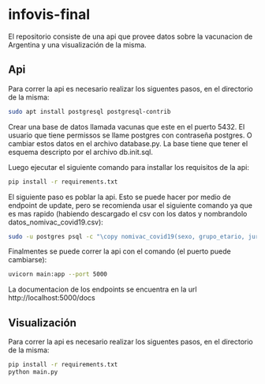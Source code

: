 # infovis-final

El repositorio consiste de una api que provee datos sobre la vacunacion de Argentina y una visualización de la misma.

## Api

Para correr la api es necesario realizar los siguentes pasos, en el directorio de la misma:

```bash
sudo apt install postgresql postgresql-contrib
```

Crear una base de datos llamada vacunas que este en el puerto 5432. El usuario que tiene permissos se llame postgres con contraseña postgres. O cambiar estos datos en el archivo database.py. La base tiene que tener el esquema descripto por el archivo db.init.sql.

Luego ejecutar el siguiente comando para installar los requisitos de la api:

```bash
pip install -r requirements.txt
```

El siguiente paso es poblar la api. Esto se puede hacer por medio de endpoint de update, pero se recomienda usar el siguiente comando ya que es mas rapido (habiendo descargado el csv con los datos y nombrandolo datos_nomivac_covid19.csv):


```bash
sudo -u postgres psql -c "\copy nomivac_covid19(sexo, grupo_etario, jurisdiccion_residencia, jurisdiccion_residencia_id, depto_residencia, depto_residencia_id, jurisdiccion_aplicacion, jurisdiccion_aplicacion_id, depto_aplicacion, depto_aplicacion_id, fecha_aplicacion, vacuna, condicion_aplicacion, orden_dosis, lote_vacuna) from './datos_nomivac_covid19.csv' delimiter ',' csv header" -U postgres -d vacunas
```

Finalmentes se puede correr la api con el comando (el puerto puede cambiarse):

```bash
uvicorn main:app --port 5000
```

La documentacion de los endpoints se encuentra en la url http://localhost:5000/docs

## Visualización

Para correr la api es necesario realizar los siguentes pasos, en el directorio de la misma:

```bash
pip install -r requirements.txt
python main.py 
```
